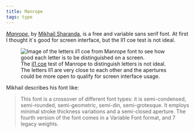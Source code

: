 ```yaml
---
title: Manrope
tags: type
---
```

[<cite>Manrope</cite>](https://manropefont.com), by [Mikhail Sharanda](https://gent.media), is a free and variable sans serif font. At first I thought it´s good for screen interface, but the Il1 coe test is not ideal.

<figure>
<img src="/img/manrope-il1coe.png" alt="Image of the letters il1 coe from Manrope font to see how good each letter is to be distinguished on a screen.">
<figcaption>The <a href="/2021-02-07-how-to-pick-a-typeface-for-interface-text/">il1 coe</a> test of Manrope to distinguish letters is not ideal. The letters Il1 are very close to each other and the apertures could be more open to qualify for screen interface usage.</figcaption>
</figure>

Mikhail describes his font like:

>	This font is a crossover of different font types: it is semi-condensed, semi-rounded, semi-geometric, semi-din, semi-grotesque. It employs minimal stroke thickness variations and a semi-closed aperture. The fourth version of the font comes in a Variable Font format, and 7 legacy weights.